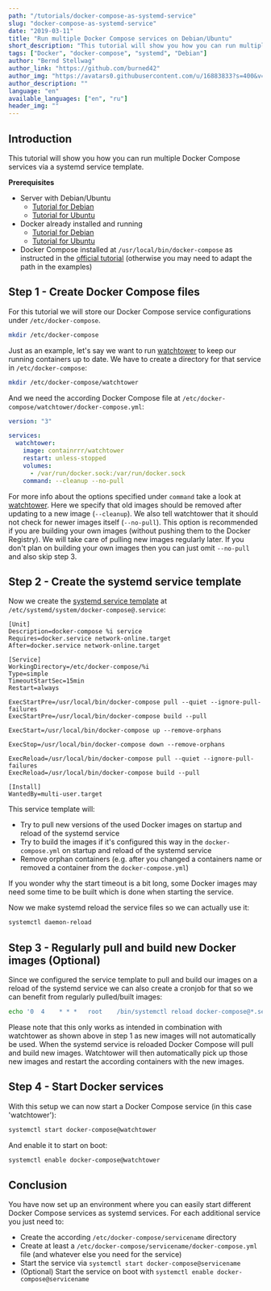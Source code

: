```yaml
---
path: "/tutorials/docker-compose-as-systemd-service"
slug: "docker-compose-as-systemd-service"
date: "2019-03-11"
title: "Run multiple Docker Compose services on Debian/Ubuntu"
short_description: "This tutorial will show you how you can run multiple Docker Compose services via a systemd service template."
tags: ["Docker", "docker-compose", "systemd", "Debian"]
author: "Bernd Stellwag"
author_link: "https://github.com/burned42"
author_img: "https://avatars0.githubusercontent.com/u/16883833?s=400&v=4"
author_description: ""
language: "en"
available_languages: ["en", "ru"]
header_img: ""
---
```


## Introduction

This tutorial will show you how you can run multiple Docker Compose services via a systemd service template.

**Prerequisites**

* Server with Debian/Ubuntu
  * [Tutorial for Debian](https://www.debian.org/releases/stable/amd64/)
  * [Tutorial for Ubuntu](https://help.ubuntu.com/lts/installation-guide/amd64/index.html)
* Docker already installed and running
  * [Tutorial for Debian](https://docs.docker.com/install/linux/docker-ce/debian/)
  * [Tutorial for Ubuntu](https://docs.docker.com/install/linux/docker-ce/ubuntu/)
* Docker Compose installed at `/usr/local/bin/docker-compose` as instructed in the [official tutorial](https://docs.docker.com/compose/install/) (otherwise you may need to adapt the path in the examples)

## Step 1 - Create Docker Compose files

For this tutorial we will store our Docker Compose service configurations under `/etc/docker-compose`.

```bash
mkdir /etc/docker-compose
```

Just as an example, let's say we want to run [watchtower](https://hub.docker.com/r/containrrr/watchtower) to keep our running containers up to date. We have to create a directory for that service in `/etc/docker-compose`:

```bash
mkdir /etc/docker-compose/watchtower
```

And we need the according Docker Compose file at `/etc/docker-compose/watchtower/docker-compose.yml`:

```yaml
version: "3"

services:
  watchtower:
    image: containrrr/watchtower
    restart: unless-stopped
    volumes:
      - /var/run/docker.sock:/var/run/docker.sock
    command: --cleanup --no-pull
```

For more info about the options specified under `command` take a look at [watchtower](https://hub.docker.com/r/containrrr/watchtower).
Here we specify that old images should be removed after updating to a new image (`--cleanup`).
We also tell watchtower that it should not check for newer images itself (`--no-pull`). This option is recommended if you are building your own images (without pushing them to the Docker Registry). We will take care of pulling new images regularly later. If you don't plan on building your own images then you can just omit `--no-pull` and also skip step 3.

## Step 2 - Create the systemd service template

Now we create the [systemd service template](https://www.freedesktop.org/software/systemd/man/systemd.service.html#Service%20Templates) at `/etc/systemd/system/docker-compose@.service`:

```text
[Unit]
Description=docker-compose %i service
Requires=docker.service network-online.target
After=docker.service network-online.target

[Service]
WorkingDirectory=/etc/docker-compose/%i
Type=simple
TimeoutStartSec=15min
Restart=always

ExecStartPre=/usr/local/bin/docker-compose pull --quiet --ignore-pull-failures
ExecStartPre=/usr/local/bin/docker-compose build --pull

ExecStart=/usr/local/bin/docker-compose up --remove-orphans

ExecStop=/usr/local/bin/docker-compose down --remove-orphans

ExecReload=/usr/local/bin/docker-compose pull --quiet --ignore-pull-failures
ExecReload=/usr/local/bin/docker-compose build --pull

[Install]
WantedBy=multi-user.target
```

This service template will:

* Try to pull new versions of the used Docker images on startup and reload of the systemd service
* Try to build the images if it's configured this way in the `docker-compose.yml` on startup and reload of the systemd service
* Remove orphan containers (e.g. after you changed a containers name or removed a container from the `docker-compose.yml`)

If you wonder why the start timeout is a bit long, some Docker images may need some time to be built which is done when starting the service.

Now we make systemd reload the service files so we can actually use it:

```bash
systemctl daemon-reload
```

## Step 3 - Regularly pull and build new Docker images (Optional)

Since we configured the service template to pull and build our images on a reload of the systemd service we can also create a cronjob for that so we can benefit from regularly pulled/built images:

```bash
echo '0  4    * * *   root    /bin/systemctl reload docker-compose@*.service' >> /etc/crontab
```

Please note that this only works as intended in combination with watchtower as shown above in step 1 as new images will not automatically be used.
When the systemd service is reloaded Docker Compose will pull and build new images. Watchtower will then automatically pick up those new images and restart the according containers with the new images.

## Step 4 - Start Docker services

With this setup we can now start a Docker Compose service (in this case 'watchtower'):

```bash
systemctl start docker-compose@watchtower
```

And enable it to start on boot:

```bash
systemctl enable docker-compose@watchtower
```

## Conclusion

You have now set up an environment where you can easily start different Docker Compose services as systemd services. For each additional service you just need to:

* Create the according `/etc/docker-compose/servicename` directory
* Create at least a `/etc/docker-compose/servicename/docker-compose.yml` file (and whatever else you need for the service)
* Start the service via `systemctl start docker-compose@servicename`
* (Optional) Start the service on boot with `systemctl enable docker-compose@servicename`
